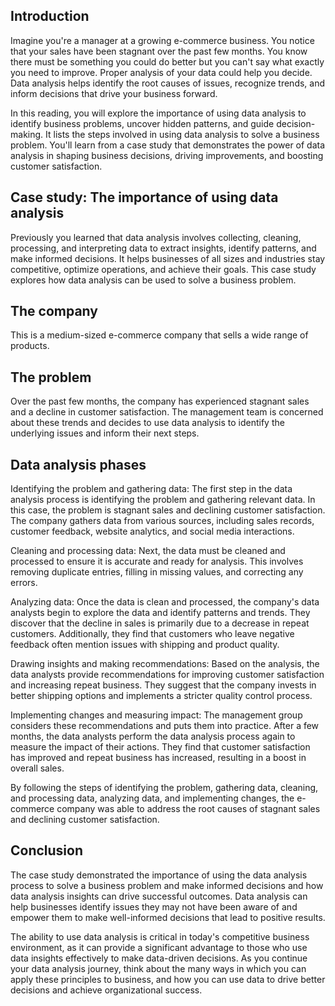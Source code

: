 ## Introduction
Imagine you're a manager at a growing e-commerce business. You notice that your sales have been stagnant over the past few months. You know there must be something you could do better but you can't say what exactly you need to improve. Proper analysis of your data could help you decide. Data analysis helps identify the root causes of issues, recognize trends, and inform decisions that drive your business forward. 

In this reading, you will explore the importance of using data analysis to identify business problems, uncover hidden patterns, and guide decision-making. It lists the steps involved in using data analysis to solve a business problem. You'll learn from a case study that demonstrates the power of data analysis in shaping business decisions, driving improvements, and boosting customer satisfaction.

## Case study: The importance of using data analysis
Previously you learned that data analysis involves collecting, cleaning, processing, and interpreting data to extract insights, identify patterns, and make informed decisions. It helps businesses of all sizes and industries stay competitive, optimize operations, and achieve their goals. This case study explores how data analysis can be used to solve a business problem.

## The company
This is a medium-sized e-commerce company that sells a wide range of products. 

## The problem
Over the past few months, the company has experienced stagnant sales and a decline in customer satisfaction. The management team is concerned about these trends and decides to use data analysis to identify the underlying issues and inform their next steps.

## Data analysis phases
Identifying the problem and gathering data: The first step in the data analysis process is identifying the problem and gathering relevant data. In this case, the problem is stagnant sales and declining customer satisfaction. The company gathers data from various sources, including sales records, customer feedback, website analytics, and social media interactions.

Cleaning and processing data: Next, the data must be cleaned and processed to ensure it is accurate and ready for analysis. This involves removing duplicate entries, filling in missing values, and correcting any errors.

Analyzing data: Once the data is clean and processed, the company's data analysts begin to explore the data and identify patterns and trends. They discover that the decline in sales is primarily due to a decrease in repeat customers. Additionally, they find that customers who leave negative feedback often mention issues with shipping and product quality.

Drawing insights and making recommendations: Based on the analysis, the data analysts provide recommendations for improving customer satisfaction and increasing repeat business. They suggest that the company invests in better shipping options and implements a stricter quality control process.

Implementing changes and measuring impact: The management group considers these recommendations and puts them into practice. After a few months, the data analysts perform the data analysis process again to measure the impact of their actions. They find that customer satisfaction has improved and repeat business has increased, resulting in a boost in overall sales.

By following the steps of identifying the problem, gathering data, cleaning, and processing data, analyzing data, and implementing changes, the e-commerce company was able to address the root causes of stagnant sales and declining customer satisfaction.

## Conclusion
The case study demonstrated the importance of using the data analysis process to solve a business problem and make informed decisions and how data analysis insights can drive successful outcomes. Data analysis can help businesses identify issues they may not have been aware of and empower them to make well-informed decisions that lead to positive results. 

The ability to use data analysis is critical in today's competitive business environment, as it can provide a significant advantage to those who use data insights effectively to make data-driven decisions. As you continue your data analysis journey, think about the many ways in which you can apply these principles to business, and how you can use data to drive better decisions and achieve organizational success. 